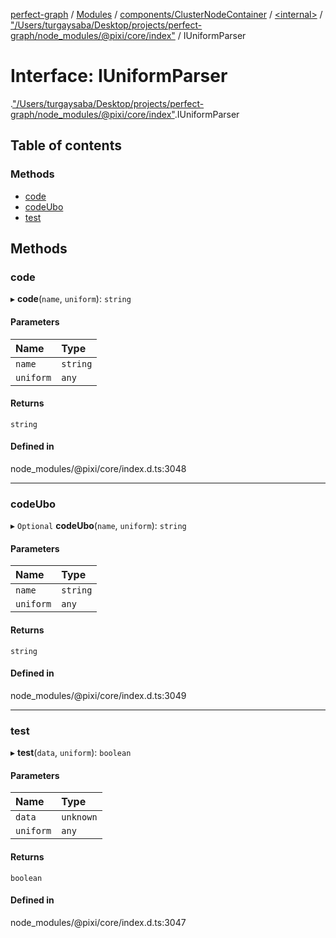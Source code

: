 [perfect-graph](../README.md) / [Modules](../modules.md) / [components/ClusterNodeContainer](../modules/components_ClusterNodeContainer.md) / [<internal\>](../modules/components_ClusterNodeContainer._internal_.md) / ["/Users/turgaysaba/Desktop/projects/perfect-graph/node\_modules/@pixi/core/index"](../modules/components_ClusterNodeContainer._internal_.__Users_turgaysaba_Desktop_projects_perfect_graph_node_modules__pixi_core_index_.md) / IUniformParser

# Interface: IUniformParser

[<internal>](../modules/components_ClusterNodeContainer._internal_.md).["/Users/turgaysaba/Desktop/projects/perfect-graph/node_modules/@pixi/core/index"](../modules/components_ClusterNodeContainer._internal_.__Users_turgaysaba_Desktop_projects_perfect_graph_node_modules__pixi_core_index_.md).IUniformParser

## Table of contents

### Methods

- [code](components_ClusterNodeContainer._internal_.__Users_turgaysaba_Desktop_projects_perfect_graph_node_modules__pixi_core_index_.IUniformParser.md#code)
- [codeUbo](components_ClusterNodeContainer._internal_.__Users_turgaysaba_Desktop_projects_perfect_graph_node_modules__pixi_core_index_.IUniformParser.md#codeubo)
- [test](components_ClusterNodeContainer._internal_.__Users_turgaysaba_Desktop_projects_perfect_graph_node_modules__pixi_core_index_.IUniformParser.md#test)

## Methods

### code

▸ **code**(`name`, `uniform`): `string`

#### Parameters

| Name | Type |
| :------ | :------ |
| `name` | `string` |
| `uniform` | `any` |

#### Returns

`string`

#### Defined in

node_modules/@pixi/core/index.d.ts:3048

___

### codeUbo

▸ `Optional` **codeUbo**(`name`, `uniform`): `string`

#### Parameters

| Name | Type |
| :------ | :------ |
| `name` | `string` |
| `uniform` | `any` |

#### Returns

`string`

#### Defined in

node_modules/@pixi/core/index.d.ts:3049

___

### test

▸ **test**(`data`, `uniform`): `boolean`

#### Parameters

| Name | Type |
| :------ | :------ |
| `data` | `unknown` |
| `uniform` | `any` |

#### Returns

`boolean`

#### Defined in

node_modules/@pixi/core/index.d.ts:3047
